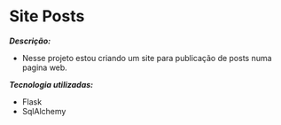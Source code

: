 # Site Posts
***Descrição:***
- Nesse projeto estou criando um site para publicação de posts numa pagina web.

***Tecnologia utilizadas:***
- Flask
- SqlAlchemy
